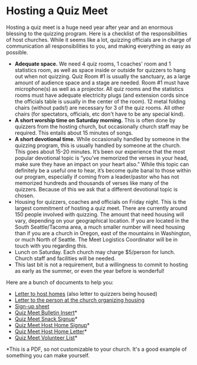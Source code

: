 # Hosting a Quiz Meet

Hosting a quiz meet is a huge need year after year and an enormous blessing to
the quizzing program. Here is a checklist of the responsibilities of host
churches. While it seems like a lot, quizzing officials are in charge of
communication all responsibilities to you, and making everything as easy as
possible.

- **Adequate space.** We need 4 quiz rooms, 1 coaches' room and 1 statistics room, as well as space inside or outside for quizzers to hang out when not quizzing. Quiz Room #1 is usually the sanctuary, as a large amount of audience space and a stage are needed. Room #1 must have microphone(s) as well as a projector. All quiz rooms and the statistics rooms must have adequate electricity plugs (and extension cords since the officials table is usually in the center of the room). 12 metal folding chairs (without pads!) are necessary for 3 of the quiz rooms. All other chairs (for spectators, officials, etc don't have to be any special kind).
- **A short worship time on Saturday morning.** This is often done by quizzers from the hosting church, but occasionally church staff may be required. This entails about 15 minutes of songs.
- **A short devotional time.** While occasionally handled by someone in the quizzing program, this is usually handled by someone at the church. This goes about 15-20 minutes.  It’s been our experience that the most popular devotional topic is “you’ve memorized the verses in your head, make sure they have an impact on your heart also.” While this topic can definitely be a useful one to hear, it’s become quite banal to those within our program, especially if coming from a leader/pastor who has not memorized hundreds and thousands of verses like many of the quizzers. Because of this we ask that a different devotional topic is chosen.
- Housing for quizzers, coaches and officials on Friday night. This is the largest commitment of hosting a quiz meet. There are currently around 150 people involved with quizzing. The amount that need housing will vary, depending on your geographical location. If you are located in the South Seattle/Tacoma area, a much smaller number will need housing than if you are a church in Oregon, east of the mountains in Washington, or much North of Seattle. The Meet Logistics Coordinator will be in touch with you regarding this.
- Lunch on Saturday. Each church may charge $5/person for lunch. Church staff and facilities will be needed.
- This last bit is not a requirement, but a willingness to commit to hosting as early as the summer, or even the year before is wonderful!

Here are a bunch of documents to help you:

- [Letter to host homes](/downloads/hosting/host_letter.doc) (also letter to quizzers being housed)
- [Letter to the person at the church organizing housing](/downloads/hosting/region_housing_instructions.doc)
- [Sign-up sheet](/downloads/hosting/host_homes_sign-up_sheet.doc)
- [Quiz Meet Bulletin Insert](/downloads/hosting/quiz_meet_bulletin_insert.pdf)*
- [Quiz Meet Snack Signup](/downloads/hosting/quiz_meet_snack_signup.pdf)*
- [Quiz Meet Host Home Signup](/downloads/hosting/quiz_meet_host_home_signup.pdf)*
- [Quiz Meet Host Home Letter](/downloads/hosting/quiz_meet_host_home_letter.pdf)*
- [Quiz Meet Volunteer List](/downloads/hosting/quiz_meet_volunteer_list.pdf)*

*This is a PDF, so not customizable to your church. It's a good example of something you can make yourself.
